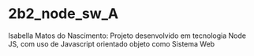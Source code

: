 # 2b2_node_sw_A
Isabella Matos do Nascimento: Projeto desenvolvido em tecnologia Node JS, com uso de Javascript orientado objeto como Sistema Web
